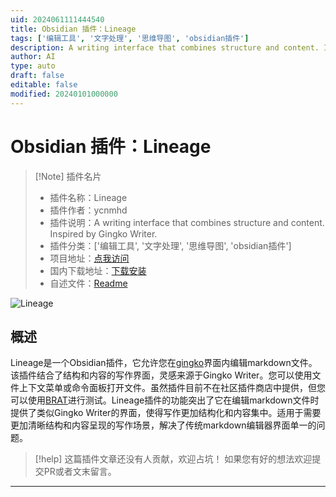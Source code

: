 ```yaml
---
uid: 2024061111444540
title: Obsidian 插件：Lineage
tags: ['编辑工具', '文字处理', '思维导图', 'obsidian插件']
description: A writing interface that combines structure and content. Inspired by Gingko Writer.
author: AI
type: auto
draft: false
editable: false
modified: 20240101000000
---
```


# Obsidian 插件：Lineage

> [!Note] 插件名片
> - 插件名称：Lineage
> - 插件作者：ycnmhd
> - 插件说明：A writing interface that combines structure and content. Inspired by Gingko Writer.
> - 插件分类：['编辑工具', '文字处理', '思维导图', 'obsidian插件']
> - 项目地址：[点我访问](https://github.com/ycnmhd/obsidian-lineage)
> - 国内下载地址：[下载安装](https://pkmer.cn/products/plugin/pluginMarket/?lineage)
> - 自述文件：[Readme](https://ghproxy.net/https://raw.githubusercontent.com/ycnmhd/obsidian-lineage/master/README.md)

![Lineage](https://cdn.pkmer.cn/covers/lineage.png!pkmer)

## 概述

Lineage是一个Obsidian插件，它允许您在[gingko](https://gingkowriter.com/)界面内编辑markdown文件。该插件结合了结构和内容的写作界面，灵感来源于Gingko Writer。您可以使用文件上下文菜单或命令面板打开文件。虽然插件目前不在社区插件商店中提供，但您可以使用[BRAT](https://tfthacker.com/brat-quick-guide#Testing+Plugins)进行测试。Lineage插件的功能突出了它在编辑markdown文件时提供了类似Gingko Writer的界面，使得写作更加结构化和内容集中。适用于需要更加清晰结构和内容呈现的写作场景，解决了传统markdown编辑器界面单一的问题。


> [!help] 
> 这篇插件文章还没有人贡献，欢迎占坑！
> 如果您有好的想法欢迎提交PR或者文末留言。
> 

---



